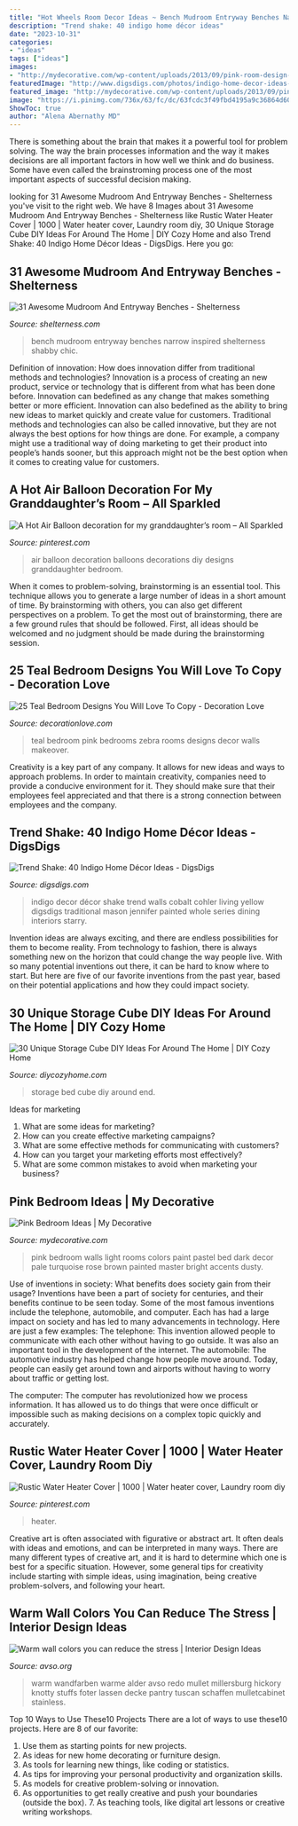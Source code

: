 ```yaml
---
title: "Hot Wheels Room Decor Ideas ~ Bench Mudroom Entryway Benches Narrow Inspired Shelterness Shabby Chic"
description: "Trend shake: 40 indigo home décor ideas"
date: "2023-10-31"
categories:
- "ideas"
tags: ["ideas"]
images:
- "http://mydecorative.com/wp-content/uploads/2013/09/pink-room-design-ideas-13al.jpg"
featuredImage: "http://www.digsdigs.com/photos/indigo-home-decor-ideas-8.jpg"
featured_image: "http://mydecorative.com/wp-content/uploads/2013/09/pink-room-design-ideas-13al.jpg"
image: "https://i.pinimg.com/736x/63/fc/dc/63fcdc3f49fbd4195a9c36864d60be2d.jpg"
ShowToc: true
author: "Alena Abernathy MD"
---
```



There is something about the brain that makes it a powerful tool for problem solving. The way the brain processes information and the way it makes decisions are all important factors in how well we think and do business. Some have even called the brainstroming process one of the most important aspects of successful decision making.

	

		
looking for 31 Awesome Mudroom And Entryway Benches - Shelterness you've visit to the right web. We have 8 Images about 31 Awesome Mudroom And Entryway Benches - Shelterness like Rustic Water Heater Cover | 1000 | Water heater cover, Laundry room diy, 30 Unique Storage Cube DIY Ideas For Around The Home | DIY Cozy Home and also Trend Shake: 40 Indigo Home Décor Ideas - DigsDigs. Here you go:
		
    
## 31 Awesome Mudroom And Entryway Benches - Shelterness

<img loading=lazy src="https://i.shelterness.com/2016/06/25-vintage-inspired-narrow-bench.jpg" onerror="this.onerror=null;this.src='https://tse2.mm.bing.net/th?id=OIP.IQtSVeb9z8JeXQ2uCaJo0wHaLA&amp;pid=15.1';" alt="31 Awesome Mudroom And Entryway Benches - Shelterness">

_Source: shelterness.com_

>bench mudroom entryway benches narrow inspired shelterness shabby chic. 

	

Definition of innovation: How does innovation differ from traditional methods and technologies?
Innovation is a process of creating an new product, service or technology that is different from what has been done before. Innovation can bedefined as any change that makes something better or more efficient. Innovation can also bedefined as the ability to bring new ideas to market quickly and create value for customers. 
Traditional methods and technologies can also be called innovative, but they are not always the best options for how things are done. For example, a company might use a traditional way of doing marketing to get their product into people’s hands sooner, but this approach might not be the best option when it comes to creating value for customers.

    
## A Hot Air Balloon Decoration For My Granddaughter’s Room – All Sparkled

<img loading=lazy src="https://i.pinimg.com/736x/63/fc/dc/63fcdc3f49fbd4195a9c36864d60be2d.jpg" onerror="this.onerror=null;this.src='https://tse4.mm.bing.net/th?id=OIP.ILai96kN8bPi9z716AjMpgHaLH&amp;pid=15.1';" alt="A Hot Air Balloon decoration for my granddaughter’s room – All Sparkled">

_Source: pinterest.com_

>air balloon decoration balloons decorations diy designs granddaughter bedroom. 

	

When it comes to problem-solving, brainstorming is an essential tool. This technique allows you to generate a large number of ideas in a short amount of time. By brainstorming with others, you can also get different perspectives on a problem. To get the most out of brainstorming, there are a few ground rules that should be followed. First, all ideas should be welcomed and no judgment should be made during the brainstorming session.

    
## 25 Teal Bedroom Designs You Will Love To Copy - Decoration Love

<img loading=lazy src="http://decorationlove.com/wp-content/uploads/2016/07/Pink-and-Teal-Bedroom-Ideas.jpg" onerror="this.onerror=null;this.src='https://tse1.mm.bing.net/th?id=OIP.zdqZ3KT-a9DViYbL2iDjTgHaJ3&amp;pid=15.1';" alt="25 Teal Bedroom Designs You Will Love To Copy - Decoration Love">

_Source: decorationlove.com_

>teal bedroom pink bedrooms zebra rooms designs decor walls makeover. 

	

Creativity is a key part of any company. It allows for new ideas and ways to approach problems. In order to maintain creativity, companies need to provide a conducive environment for it. They should make sure that their employees feel appreciated and that there is a strong connection between employees and the company.

    
## Trend Shake: 40 Indigo Home Décor Ideas - DigsDigs

<img loading=lazy src="http://www.digsdigs.com/photos/indigo-home-decor-ideas-8.jpg" onerror="this.onerror=null;this.src='https://tse2.mm.bing.net/th?id=OIP.DfFd-X1nRgwPglap8MnO_AHaKz&amp;pid=15.1';" alt="Trend Shake: 40 Indigo Home Décor Ideas - DigsDigs">

_Source: digsdigs.com_

>indigo decor décor shake trend walls cobalt cohler living yellow digsdigs traditional mason jennifer painted whole series dining interiors starry. 

	

Invention ideas are always exciting, and there are endless possibilities for them to become reality. From technology to fashion, there is always something new on the horizon that could change the way people live. With so many potential inventions out there, it can be hard to know where to start. But here are five of our favorite inventions from the past year, based on their potential applications and how they could impact society.

    
## 30 Unique Storage Cube DIY Ideas For Around The Home | DIY Cozy Home

<img loading=lazy src="http://diycozyhome.com/wp-content/uploads/2016/05/end-of-bed-storage.jpg" onerror="this.onerror=null;this.src='https://tse1.mm.bing.net/th?id=OIP.vpYonrfGiS5MQN_7AxvmnwHaFj&amp;pid=15.1';" alt="30 Unique Storage Cube DIY Ideas For Around The Home | DIY Cozy Home">

_Source: diycozyhome.com_

>storage bed cube diy around end. 

	

Ideas for marketing
1. What are some ideas for marketing? 
2. How can you create effective marketing campaigns? 
3. What are some effective methods for communicating with customers? 
4. How can you target your marketing efforts most effectively? 
5. What are some common mistakes to avoid when marketing your business?

    
## Pink Bedroom Ideas | My Decorative

<img loading=lazy src="http://mydecorative.com/wp-content/uploads/2013/09/pink-room-design-ideas-13al.jpg" onerror="this.onerror=null;this.src='https://tse1.mm.bing.net/th?id=OIP.OuV2qSn4RrdCtP6uLqUmFwHaKh&amp;pid=15.1';" alt="Pink Bedroom Ideas | My Decorative">

_Source: mydecorative.com_

>pink bedroom walls light rooms colors paint pastel bed dark decor pale turquoise rose brown painted master bright accents dusty. 

	

Use of inventions in society: What benefits does society gain from their usage?
Inventions have been a part of society for centuries, and their benefits continue to be seen today. Some of the most famous inventions include the telephone, automobile, and computer. Each has had a large impact on society and has led to many advancements in technology. Here are just a few examples: The telephone: This invention allowed people to communicate with each other without having to go outside. It was also an important tool in the development of the internet.
The automobile: The automotive industry has helped change how people move around. Today, people can easily get around town and airports without having to worry about traffic or getting lost.

The computer: The computer has revolutionized how we process information. It has allowed us to do things that were once difficult or impossible such as making decisions on a complex topic quickly and accurately.

    
## Rustic Water Heater Cover | 1000 | Water Heater Cover, Laundry Room Diy

<img loading=lazy src="https://i.pinimg.com/736x/22/bf/11/22bf1161f7a4850d13a1ed70807f1e56.jpg" onerror="this.onerror=null;this.src='https://tse1.mm.bing.net/th?id=OIP.IN7d1ZmZrw8fDrOpVCglfwHaJO&amp;pid=15.1';" alt="Rustic Water Heater Cover | 1000 | Water heater cover, Laundry room diy">

_Source: pinterest.com_

>heater. 

	

Creative art is often associated with figurative or abstract art. It often deals with ideas and emotions, and can be interpreted in many ways. There are many different types of creative art, and it is hard to determine which one is best for a specific situation. However, some general tips for creativity include starting with simple ideas, using imagination, being creative problem-solvers, and following your heart.

    
## Warm Wall Colors You Can Reduce The Stress | Interior Design Ideas

<img loading=lazy src="https://www.avso.org/wp-content/uploads/2014/11/warm-wall-colors-you-can-reduce-the-stress-1415179071.jpg" onerror="this.onerror=null;this.src='https://tse4.mm.bing.net/th?id=OIP.tt86A4lJB7okXtDici_bGwHaJ6&amp;pid=15.1';" alt="Warm wall colors you can reduce the stress | Interior Design Ideas">

_Source: avso.org_

>warm wandfarben warme alder avso redo mullet millersburg hickory knotty stuffs foter lassen decke pantry tuscan schaffen mulletcabinet stainless. 

	

Top 10 Ways to Use These10 Projects
There are a lot of ways to use these10 projects. Here are 8 of our favorite:
1. Use them as starting points for new projects.
2. As ideas for new home decorating or furniture design.
3. As tools for learning new things, like coding or statistics.
4. As tips for improving your personal productivity and organization skills.
5. As models for creative problem-solving or innovation.
6. As opportunities to get really creative and push your boundaries (outside the box).      7. As teaching tools, like digital art lessons or creative writing workshops. 
